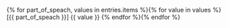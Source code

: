 {% for part_of_speach, values in entries.items %}{% for value in values %}
[{{ part_of_speach }}] {{ value }}
{% endfor %}{% endfor %}
